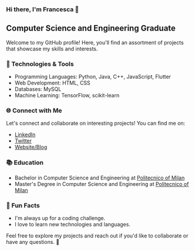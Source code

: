 ### Hi there, I'm Francesca 👋
## Computer Science and Engineering Graduate

Welcome to my GitHub profile! Here, you'll find an assortment of projects that showcase my skills and interests.

### 🔧 Technologies & Tools
- Programming Languages: Python, Java, C++, JavaScript, Flutter
- Web Development: HTML, CSS
- Databases: MySQL
- Machine Learning: TensorFlow, scikit-learn

### 🌐 Connect with Me
Let's connect and collaborate on interesting projects! You can find me on:
- [LinkedIn](https://www.linkedin.com/in/francescaforbicini/)
- [Twitter](your-twitter-profile-url)
- [Website/Blog](your-website-url)

### 📚 Education
- Bachelor in Computer Science and Engineering at [Politecnico of Milan](https://www.polimi.it/) 
- Master's Degree in Computer Science and Engineering at [Politecnico of Milan](https://www.polimi.it/) 

### 🚀 Fun Facts
- I'm always up for a coding challenge.
- I love to learn new technologies and languages.

Feel free to explore my projects and reach out if you'd like to collaborate or have any questions. 🐉

